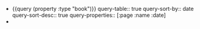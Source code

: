 - {{query (property :type "book")}}
  query-table:: true
  query-sort-by:: date
  query-sort-desc:: true
  query-properties:: [:page :name :date]
-